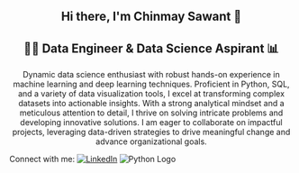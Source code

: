 <div align="center">

## Hi there, I'm Chinmay Sawant 👋  
## 👨‍💻 Data Engineer & Data Science Aspirant 📊

<!--
**Chinmay1220/Chinmay1220** is a ✨ _special_ ✨ repository because its `README.md` (this file) appears on your GitHub profile.

Here are some ideas to get you started:

- 🔭 I’m currently working on ...
- 🌱 I’m currently learning ...
- 👯 I’m looking to collaborate on ...
- 🤔 I’m looking for help with ...
- 💬 Ask me about ...
- 📫 How to reach me: ...
- 😄 Pronouns: ...
- ⚡ Fun fact: ...
-->

Dynamic data science enthusiast with robust hands-on experience in machine learning and deep learning techniques. Proficient in Python, SQL, and a variety of data visualization tools, I excel at transforming complex datasets into actionable insights. With a strong analytical mindset and a meticulous attention to detail, I thrive on solving intricate problems and developing innovative solutions. I am eager to collaborate on impactful projects, leveraging data-driven strategies to drive meaningful change and advance organizational goals.
</div>

Connect with me:
[![LinkedIn](https://upload.wikimedia.org/wikipedia/commons/0/01/LinkedIn_logo.svg)](https://www.linkedin.com/in/YOUR_LINKEDIN_URL)
![Python Logo](URL_TO_PYTHON_LOGO)

